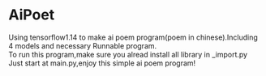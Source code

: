 # AiPoet
Using tensorflow1.14 to make ai poem program(poem in chinese).Including 4 models and necessary Runnable program.
<br>To run this program,make sure you alread install all library in _import.py
<br>Just start at main.py,enjoy this simple ai poem program!
